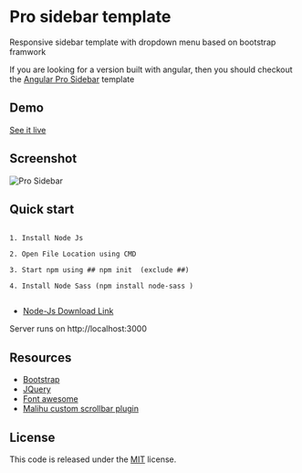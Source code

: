 
 # Pro sidebar template

Responsive sidebar template with dropdown menu based on bootstrap framwork

If you are looking for a version built with angular, then you should checkout the [Angular Pro Sidebar](https://github.com/azouaoui-med/angular-pro-sidebar) template

## Demo

[See it live](https://azouaoui-med.github.io/pro-sidebar-template/src)

## Screenshot

![Pro Sidebar](https://user-images.githubusercontent.com/25878302/57788668-c5fb5400-7737-11e9-91b7-7fd02703774c.png)

## Quick start


```

1. Install Node Js

2. Open File Location using CMD 

3. Start npm using ## npm init  (exclude ##)

4. Install Node Sass (npm install node-sass )


```

* [Node-Js Download Link](https://nodejs.org/en/)

 Server runs on http://localhost:3000

## Resources
*   [Bootstrap](https://getbootstrap.com/)
*   [JQuery](http://jquery.com/)
*   [Font awesome](http://fontawesome.io/)
*   [Malihu custom scrollbar plugin](https://github.com/malihu/malihu-custom-scrollbar-plugin)

## License
This code is released under the [MIT](https://github.com/azouaoui-med/pro-sidebar-template/blob/gh-pages/LICENSE) license.

